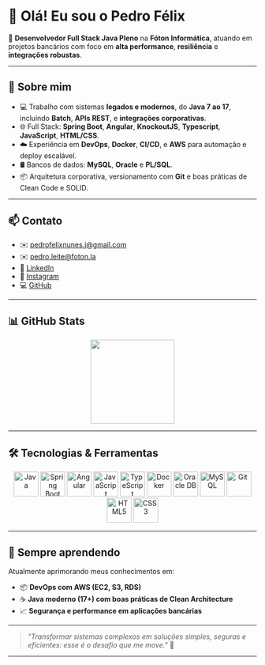 # 👋 Olá! Eu sou o Pedro Félix

🎯 **Desenvolvedor Full Stack Java Pleno** na **Fóton Informática**, atuando em projetos bancários com foco em **alta performance**, **resiliência** e **integrações robustas**.

---

## 🚀 Sobre mim

- 💻 Trabalho com sistemas **legados e modernos**, do **Java 7 ao 17**, incluindo **Batch**, **APIs REST**, e **integrações corporativas**.
- 🌐 Full Stack: **Spring Boot**, **Angular**, **KnockoutJS**, **Typescript**, **JavaScript**, **HTML/CSS**.
- ☁️ Experiência em **DevOps**, **Docker**, **CI/CD**, e **AWS** para automação e deploy escalável.
- 🛢️ Bancos de dados: **MySQL**, **Oracle** e **PL/SQL**.
- 📦 Arquitetura corporativa, versionamento com **Git** e boas práticas de Clean Code e SOLID.

---

## 📫 Contato

- ✉️ pedrofelixnunes.j@gmail.com  
- ✉️ pedro.leite@foton.la  
- 💼 [LinkedIn](https://www.linkedin.com/in/pedro-félix-48378610a)  
- 📸 [Instagram](https://instagram.com/pedroo_feelixx)  
- 💻 [GitHub](https://github.com/pedrofnj)  

---

## 📊 GitHub Stats

<div align="center">
 <img height="170em" src="https://github-readme-stats.vercel.app/api/top-langs/?username=pedrofnj&layout=compact&langs_count=8&theme=tokyonight"/>
</div>

---

## 🛠️ Tecnologias & Ferramentas

<div align="center">
  <img src="https://cdn.jsdelivr.net/gh/devicons/devicon/icons/java/java-original.svg" alt="Java" width="50" height="50"/>
  <img src="https://cdn.jsdelivr.net/gh/devicons/devicon/icons/spring/spring-original.svg" alt="Spring Boot" width="50" height="50"/>
  <img src="https://cdn.jsdelivr.net/gh/devicons/devicon/icons/angularjs/angularjs-original.svg" alt="Angular" width="50" height="50"/>
  <img src="https://cdn.jsdelivr.net/gh/devicons/devicon/icons/javascript/javascript-original.svg" alt="JavaScript" width="50" height="50"/>
  <img src="https://cdn.jsdelivr.net/gh/devicons/devicon/icons/typescript/typescript-original.svg" alt="TypeScript" width="50" height="50"/>
  <img src="https://cdn.jsdelivr.net/gh/devicons/devicon/icons/docker/docker-original.svg" alt="Docker" width="50" height="50"/>
  <img src="https://cdn.jsdelivr.net/gh/devicons/devicon/icons/oracle/oracle-original.svg" alt="Oracle DB" width="50" height="50"/>
  <img src="https://cdn.jsdelivr.net/gh/devicons/devicon/icons/mysql/mysql-original.svg" alt="MySQL" width="50" height="50"/>
  <img src="https://cdn.jsdelivr.net/gh/devicons/devicon/icons/git/git-original.svg" alt="Git" width="50" height="50"/>
  <img src="https://cdn.jsdelivr.net/gh/devicons/devicon/icons/html5/html5-original.svg" alt="HTML5" width="50" height="50"/>
  <img src="https://cdn.jsdelivr.net/gh/devicons/devicon/icons/css3/css3-original.svg" alt="CSS3" width="50" height="50"/>
</div>

---

## 🧠 Sempre aprendendo

Atualmente aprimorando meus conhecimentos em:

- 📦 **DevOps com AWS (EC2, S3, RDS)**  
- ☕️ **Java moderno (17+) com boas práticas de Clean Architecture**
- 📈 **Segurança e performance em aplicações bancárias**

---

> *"Transformar sistemas complexos em soluções simples, seguras e eficientes: esse é o desafio que me move."* 🚀

---

